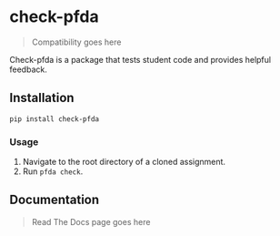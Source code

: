 # check-pfda

> Compatibility goes here

Check-pfda is a package that tests student code and provides helpful feedback.

## Installation
`pip install check-pfda`


### Usage
1. Navigate to the root directory of a cloned assignment.
2. Run `pfda check`.

## Documentation
> Read The Docs page goes here
